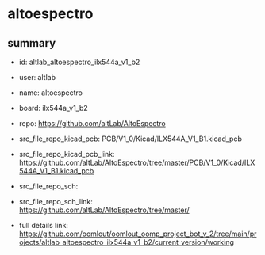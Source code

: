 # altoespectro
 
## summary 
* id: altlab_altoespectro_ilx544a_v1_b2
* user: altlab
* name: altoespectro
* board: ilx544a_v1_b2
* repo: https://github.com/altLab/AltoEspectro
* src_file_repo_kicad_pcb: PCB/V1_0/Kicad/ILX544A_V1_B1.kicad_pcb
* src_file_repo_kicad_pcb_link: https://github.com/altLab/AltoEspectro/tree/master/PCB/V1_0/Kicad/ILX544A_V1_B1.kicad_pcb


* src_file_repo_sch: 
* src_file_repo_sch_link: https://github.com/altLab/AltoEspectro/tree/master/
* full details link: https://github.com/oomlout/oomlout_oomp_project_bot_v_2/tree/main/projects/altlab_altoespectro_ilx544a_v1_b2/current_version/working  






